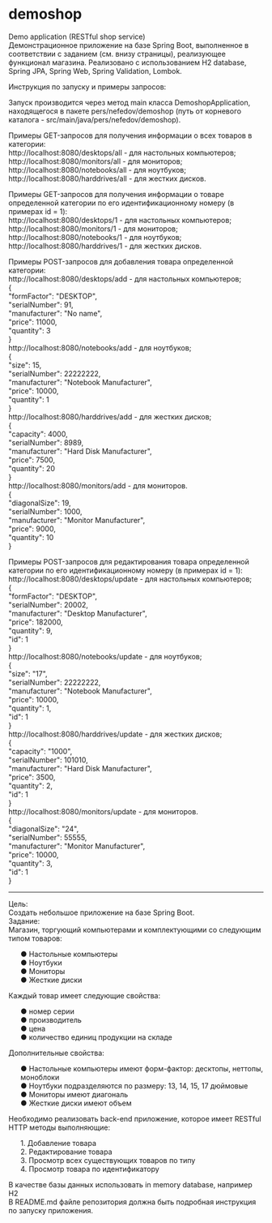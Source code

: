 # demoshop
Demo application (RESTful shop service)<br>
Демонстрационное приложение на базе Spring Boot, выполненное в соответствии с заданием (см. внизу страницы), реализующее функционал магазина. 
Реализовано с использованием H2 database, Spring JPA, Spring Web, Spring Validation, Lombok.

Инструкция по запуску и примеры запросов:

Запуск производится через метод main класса DemoshopApplication, находящегося в пакете pers/nefedov/demoshop (путь от корневого каталога - src/main/java/pers/nefedov/demoshop).

Примеры GET-запросов для получения информации о всех товаров в категории:<br>
http://localhost:8080/desktops/all      - для настольных компьютеров;<br>
http://localhost:8080/monitors/all      - для мониторов;<br>
http://localhost:8080/notebooks/all     - для ноутбуков;<br>
http://localhost:8080/harddrives/all    - для жестких дисков.<br>

Примеры GET-запросов для получения информации о товаре определенной категории по его идентификационному номеру (в примерах id = 1):<br>
http://localhost:8080/desktops/1        - для настольных компьютеров;<br>
http://localhost:8080/monitors/1        - для мониторов;<br>
http://localhost:8080/notebooks/1       - для ноутбуков;<br>
http://localhost:8080/harddrives/1      - для жестких дисков.<br>

Примеры POST-запросов для добавления товара определенной категории:<br>
http://localhost:8080/desktops/add      - для настольных компьютеров;<br>
{<br>
    "formFactor": "DESKTOP",<br>
    "serialNumber": 91,<br>
    "manufacturer": "No name",<br>
    "price": 11000,<br>
    "quantity": 3<br>
}<br>
http://localhost:8080/notebooks/add     - для ноутбуков;<br>
{<br>
    "size": 15,<br>
    "serialNumber": 22222222,<br>
    "manufacturer": "Notebook Manufacturer",<br>
    "price": 10000,<br>
    "quantity": 1<br>
}<br>
http://localhost:8080/harddrives/add    - для жестких дисков;<br>
{<br>
    "capacity": 4000,<br>
    "serialNumber": 8989,<br>
    "manufacturer": "Hard Disk Manufacturer",<br>
    "price": 7500,<br>
    "quantity": 20<br>
}<br>
http://localhost:8080/monitors/add      - для мониторов.<br>
{<br>
    "diagonalSize": 19,<br>
    "serialNumber": 1000,<br>
    "manufacturer": "Monitor Manufacturer",<br>
    "price": 9000,<br>
    "quantity": 10<br>
}<br>

Примеры POST-запросов для редактирования товара определенной категории по его идентификационному номеру (в примерах id = 1):<br>
http://localhost:8080/desktops/update     - для настольных компьютеров;<br>
{<br>
    "formFactor": "DESKTOP",<br>
    "serialNumber": 20002,<br>
    "manufacturer": "Desktop Manufacturer",<br>
    "price": 182000,<br>
    "quantity": 9,<br>
    "id": 1<br>
}<br>
http://localhost:8080/notebooks/update    - для ноутбуков;<br>
{<br>
    "size": "17",<br>
    "serialNumber": 22222222,<br>
    "manufacturer": "Notebook Manufacturer",<br>
    "price": 10000,<br>
    "quantity": 1,<br>
    "id": 1<br>
}<br>
http://localhost:8080/harddrives/update   - для жестких дисков;<br>
{<br>
    "capacity": "1000",<br>
    "serialNumber": 101010,<br>
    "manufacturer": "Hard Disk Manufacturer",<br>
    "price": 3500,<br>
    "quantity": 2,<br>
    "id": 1<br>
}<br>
http://localhost:8080/monitors/update     - для мониторов.<br>
{<br>
    "diagonalSize": "24",<br>
    "serialNumber": 55555,<br>
    "manufacturer": "Monitor Manufacturer",<br>
    "price": 10000,<br>
    "quantity": 3,<br>
    "id": 1<br>
}

___________________________________________________________________________________________________________________________________________________________________________
Цель:<br>
Cоздать небольшое приложение на базе Spring Boot.<br>
Задание:<br>
Магазин, торгующий компьютерами и комплектующими со следующим типом товаров:<br>
<ul>
● Настольные компьютеры<br>
● Ноутбуки<br>
● Мониторы<br>
● Жесткие диски<br>
</ul>
Каждый товар имеет следующие свойства:<br>
<ul>
● номер серии<br>
● производитель<br>
● цена<br>
● количество единиц продукции на складе<br>
</ul>
Дополнительные свойства:<br>
<ul>
● Настольные компьютеры имеют форм-фактор: десктопы, неттопы, моноблоки<br>
● Ноутбуки подразделяются по размеру: 13, 14, 15, 17 дюймовые<br>
● Мониторы имеют диагональ<br>
● Жесткие диски имеют объем<br>
</ul>
Необходимо реализовать back-end приложение, которое имеет RESTful HTTP методы выполняющие:<br>
<ol>
1. Добавление товара<br>
2. Редактирование товара<br>
3. Просмотр всех существующих товаров по типу<br>
4. Просмотр товара по идентификатору<br>
</ol>
В качестве базы данных использовать in memory database, например H2<br>
В README.md файле репозитория должна быть подробная инструкция по запуску приложения.
